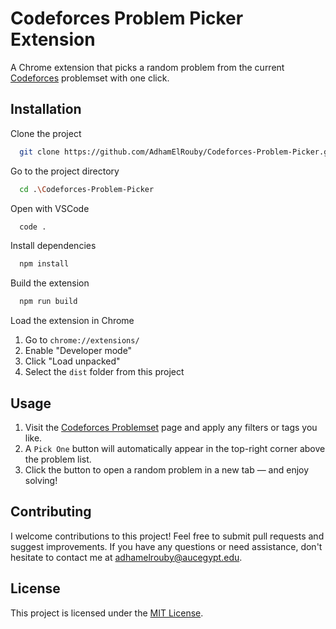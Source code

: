 # Codeforces Problem Picker Extension

A Chrome extension that picks a random problem from the current [Codeforces](https://codeforces.com) problemset with one click.

## Installation

Clone the project

```bash
  git clone https://github.com/AdhamElRouby/Codeforces-Problem-Picker.git
```

Go to the project directory

```bash
  cd .\Codeforces-Problem-Picker
```

Open with VSCode

```bash
  code .
```

Install dependencies

```bash
  npm install
```

Build the extension

```bash
  npm run build
```

Load the extension in Chrome

1. Go to `chrome://extensions/`
2. Enable "Developer mode"
3. Click "Load unpacked"
4. Select the `dist` folder from this project

## Usage

1. Visit the [Codeforces Problemset](https://codeforces.com/problemset) page and apply any filters or tags you like.
2. A `Pick One` button will automatically appear in the top-right corner above the problem list.
3. Click the button to open a random problem in a new tab — and enjoy solving!

## Contributing

I welcome contributions to this project! Feel free to submit pull requests and suggest improvements.
If you have any questions or need assistance, don't hesitate to contact me at [adhamelrouby@aucegypt.edu](mailto:adhamelrouby@aucegypt.edu).

## License

This project is licensed under the [MIT License](LICENSE).
